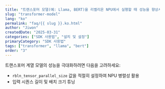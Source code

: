 ```yaml
---
title: "트랜스포머 모델(예: Llama, BERT)을 리벨리온 NPU에서 실행할 때 성능을 향상시키는 설정이나 권장 옵션이 있나요?"
slug: "transformer-model"
lang: "ko"
permalink: "faq/{{ slug }}.ko.html"
author: "Jiwon"
createdDate: "2025-03-31"
categories: ["SDK 사용법", "설치 및 설정"]
primaryCategory: "SDK 사용법"
tags: ["transformer", "llama", "bert"]
order: "3"     
---
```


트랜스포머 계열 모델의 성능을 극대화하려면 다음을 고려하세요:

- `rbln_tensor_parallel_size` 값을 적절히 설정하여 NPU 병렬성 활용
- 입력 시퀀스 길이 및 배치 크기 튜닝